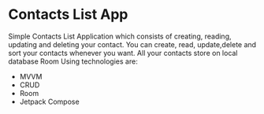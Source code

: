 # Contacts List App


Simple Contacts List Application which consists of creating, reading, updating and deleting your contact. 
You can create, read, update,delete and sort your contacts whenever you want. All your contacts store on local database Room
Using technologies are: 
* MVVM
* CRUD
* Room
* Jetpack Compose
